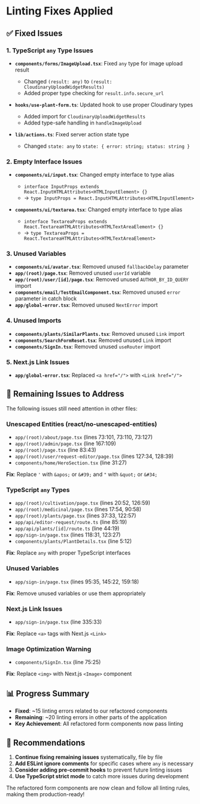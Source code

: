 # Linting Fixes Applied

## ✅ Fixed Issues

### 1. **TypeScript `any` Type Issues**

- **`components/forms/ImageUpload.tsx`**: Fixed `any` type for image upload result

  - Changed `(result: any)` to `(result: CloudinaryUploadWidgetResults)`
  - Added proper type checking for `result.info.secure_url`

- **`hooks/use-plant-form.ts`**: Updated hook to use proper Cloudinary types

  - Added import for `CloudinaryUploadWidgetResults`
  - Added type-safe handling in `handleImageUpload`

- **`lib/actions.ts`**: Fixed server action state type
  - Changed `state: any` to `state: { error: string; status: string }`

### 2. **Empty Interface Issues**

- **`components/ui/input.tsx`**: Changed empty interface to type alias

  - `interface InputProps extends React.InputHTMLAttributes<HTMLInputElement> {}`
  - → `type InputProps = React.InputHTMLAttributes<HTMLInputElement>`

- **`components/ui/textarea.tsx`**: Changed empty interface to type alias
  - `interface TextareaProps extends React.TextareaHTMLAttributes<HTMLTextAreaElement> {}`
  - → `type TextareaProps = React.TextareaHTMLAttributes<HTMLTextAreaElement>`

### 3. **Unused Variables**

- **`components/ui/avatar.tsx`**: Removed unused `fallbackDelay` parameter
- **`app/(root)/page.tsx`**: Removed unused `userId` variable
- **`app/(root)/user/[id]/page.tsx`**: Removed unused `AUTHOR_BY_ID_QUERY` import
- **`components/email/TestEmailComponent.tsx`**: Removed unused `error` parameter in catch block
- **`app/global-error.tsx`**: Removed unused `NextError` import

### 4. **Unused Imports**

- **`components/plants/SimilarPlants.tsx`**: Removed unused `Link` import
- **`components/SearchFormReset.tsx`**: Removed unused `Link` import
- **`components/SignIn.tsx`**: Removed unused `useRouter` import

### 5. **Next.js Link Issues**

- **`app/global-error.tsx`**: Replaced `<a href="/">` with `<Link href="/">`

## 🔄 Remaining Issues to Address

The following issues still need attention in other files:

### Unescaped Entities (react/no-unescaped-entities)

- `app/(root)/about/page.tsx` (lines 73:101, 73:110, 73:127)
- `app/(root)/admin/page.tsx` (line 167:109)
- `app/(root)/page.tsx` (line 83:43)
- `app/(root)/user/request-editor/page.tsx` (lines 127:34, 128:39)
- `components/home/HeroSection.tsx` (line 31:27)

**Fix**: Replace `'` with `&apos;` or `&#39;` and `"` with `&quot;` or `&#34;`

### TypeScript `any` Types

- `app/(root)/cultivation/page.tsx` (lines 20:52, 126:59)
- `app/(root)/medicinal/page.tsx` (lines 17:54, 90:58)
- `app/(root)/plants/page.tsx` (lines 37:33, 122:57)
- `app/api/editor-request/route.ts` (line 85:19)
- `app/api/plants/[id]/route.ts` (line 44:19)
- `app/sign-in/page.tsx` (lines 118:31, 123:27)
- `components/plants/PlantDetails.tsx` (line 5:12)

**Fix**: Replace `any` with proper TypeScript interfaces

### Unused Variables

- `app/sign-in/page.tsx` (lines 95:35, 145:22, 159:18)

**Fix**: Remove unused variables or use them appropriately

### Next.js Link Issues

- `app/sign-in/page.tsx` (line 335:33)

**Fix**: Replace `<a>` tags with Next.js `<Link>`

### Image Optimization Warning

- `components/SignIn.tsx` (line 75:25)

**Fix**: Replace `<img>` with Next.js `<Image>` component

## 📊 Progress Summary

- **Fixed**: ~15 linting errors related to our refactored components
- **Remaining**: ~20 linting errors in other parts of the application
- **Key Achievement**: All refactored form components now pass linting

## 🎯 Recommendations

1. **Continue fixing remaining issues** systematically, file by file
2. **Add ESLint ignore comments** for specific cases where `any` is necessary
3. **Consider adding pre-commit hooks** to prevent future linting issues
4. **Use TypeScript strict mode** to catch more issues during development

The refactored form components are now clean and follow all linting rules, making them production-ready!
